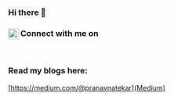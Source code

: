 ### Hi there 👋

### Connect with me on [<img align="left" alt="codeSTACKr | LinkedIn" width="22px" src="https://cdn.jsdelivr.net/npm/simple-icons@v3/icons/linkedin.svg" />][linkedin]

<br />

[linkedin]: https://www.linkedin.com/in/pranavnatekar/

### Read my blogs here:
[https://medium.com/@pranavnatekar](Medium)
